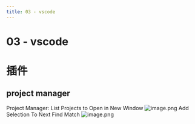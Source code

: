 ```yaml
---
title: 03 - vscode
---
```

# 03 - vscode

# 插件

## project manager

Project Manager: List Projects to Open in New Window
![image.png](https://tianbin.cc/img/mbp/software/03-vscode-01-project-manager.jpg)
Add Selection To Next Find Match
![image.png](https://tianbin.cc/img/mbp/software/03-vscode-02.jpg)